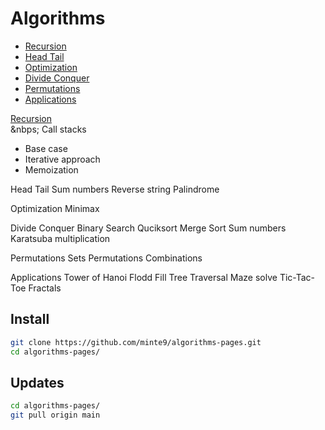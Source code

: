 # Algorithms

- [Recursion](./main/recursion/)
- [Head Tail](./main/head_tail/)  
- [Optimization](./main/optimization/minimax)
- [Divide Conquer](./main/divide_conquer/)  
- [Permutations](./main/permutations/)  
- [Applications](./main/applications/)  


[Recursion](./main/recursion/)  
&nbps; Call stacks  
- Base case  
- Iterative approach  
- Memoization  

Head Tail
    Sum numbers
    Reverse string
    Palindrome
    
Optimization
    Minimax

Divide Conquer
    Binary Search
    Quciksort
    Merge Sort
    Sum numbers
    Karatsuba multiplication

Permutations
    Sets
    Permutations
    Combinations

Applications
    Tower of Hanoi
    Flodd Fill
    Tree Traversal
    Maze solve
    Tic-Tac-Toe
    Fractals
</pre>

## Install

~~~sh
git clone https://github.com/minte9/algorithms-pages.git
cd algorithms-pages/
~~~

## Updates

~~~sh
cd algorithms-pages/
git pull origin main
~~~
